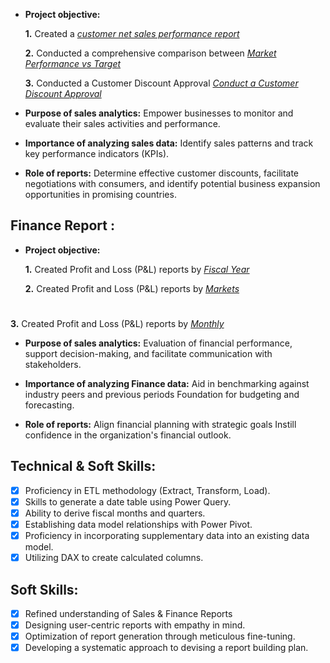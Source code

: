 


- **Project objective:** 

    **1.** Created a _[customer net sales performance report](https://github.com/Faithmodiyil/Excel-Sales-Analytics/blob/8b365711072bd729d59c7a28bc8ecba0e4606956/Customer%20Net%20sales%20Performance%20report.pdf)_ 

    **2.** Conducted a comprehensive comparison between _[Market Performance vs Target](https://github.com/Faithmodiyil/Excel-Sales-Analytics/blob/8b365711072bd729d59c7a28bc8ecba0e4606956/Market%20Performance%20vs%20Target.pdf)_
 
    **3.** Conducted a Customer Discount Approval _[Conduct a Customer Discount Approval](https://github.com/Faithmodiyil/Excel-Sales-Analytics/blob/8b365711072bd729d59c7a28bc8ecba0e4606956/Customer%20Discount%20approval.pdf)_

- **Purpose of sales analytics:** Empower businesses to monitor and evaluate their sales activities and performance.

- **Importance of analyzing sales data:** Identify sales patterns and track key performance indicators (KPIs).

- **Role of reports:** Determine effective customer discounts, facilitate negotiations with consumers, and identify potential business expansion opportunities in promising countries.


## Finance Report :

- **Project objective:** 

    **1.** Created Profit and Loss (P&L) reports by _[Fiscal Year](https://github.com/Faithmodiyil/Excel-Sales-Analytics/blob/8b365711072bd729d59c7a28bc8ecba0e4606956/P%20%26%20L%20Yearly%20%20Report.pdf)_ 

   **2.** Created Profit and Loss (P&L) reports by _[Markets](https://github.com/Faithmodiyil/Excel-Sales-Analytics/blob/8b365711072bd729d59c7a28bc8ecba0e4606956/P%20%26%20L%20Market%20Report.pdf)_
#
   **3.** Created Profit and Loss (P&L) reports by _[Monthly](https://github.com/Faithmodiyil/Excel-Sales-Analytics/blob/8b365711072bd729d59c7a28bc8ecba0e4606956/P%20%26%20L%20Monthly%20Report.pdf)_

- **Purpose of sales analytics:** Evaluation of financial performance, support decision-making, and facilitate communication with stakeholders.

- **Importance of analyzing Finance data:** Aid in benchmarking against industry peers and previous periods Foundation for budgeting and forecasting.

- **Role of reports:** Align financial planning with strategic goals Instill confidence in the organization's financial outlook.


## Technical & Soft Skills:
- [x]	Proficiency in ETL methodology (Extract, Transform, Load).
- [x]	Skills to generate a date table using Power Query.
- [x]	Ability to derive fiscal months and quarters.
- [x]	Establishing data model relationships with Power Pivot.
- [x]	Proficiency in incorporating supplementary data into an existing data model.
- [x]	Utilizing DAX to create calculated columns.

## Soft Skills:
- [x]	Refined understanding of Sales & Finance Reports
- [x]	Designing user-centric reports with empathy in mind.
- [x]	Optimization of report generation through meticulous fine-tuning.
- [x]	Developing a systematic approach to devising a report building plan.
